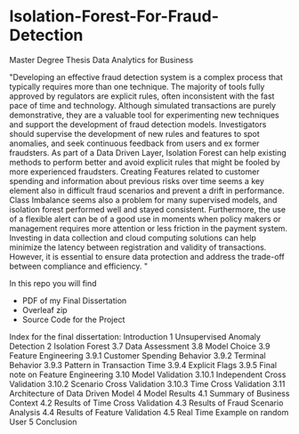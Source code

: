 # Isolation-Forest-For-Fraud-Detection
Master Degree Thesis Data Analytics for Business

"Developing an effective fraud detection system is a complex process that
typically requires more than one technique. The majority of tools fully approved
by regulators are explicit rules, often inconsistent with the fast pace of time and
technology. Although simulated transactions are purely demonstrative, they are
a valuable tool for experimenting new techniques and support the development
of fraud detection models. Investigators should supervise the development
of new rules and features to spot anomalies, and seek continuous feedback
from users and ex former fraudsters. As part of a Data Driven Layer, Isolation
Forest can help existing methods to perform better and avoid explicit rules that
might be fooled by more experienced fraudsters. Creating Features related to
customer spending and information about previous risks over time seems a key
element also in difficult fraud scenarios and prevent a drift in performance. Class
Imbalance seems also a problem for many supervised models, and isolation
forest performed well and stayed consistent. Furthermore, the use of a flexible
alert can be of a good use in moments when policy makers or management
requires more attention or less friction in the payment system. Investing in data
collection and cloud computing solutions can help minimize the latency between
registration and validity of transactions. However, it is essential to ensure data
protection and address the trade-off between compliance and efficiency.
"


In this repo you will find
- PDF of my Final Dissertation 
- Overleaf zip
- Source Code for the Project

Index for the final dissertation:
  Introduction 
  1 Unsupervised Anomaly Detection 
  2 Isolation Forest 
  3.7 Data Assessment
  3.8 Model Choice
  3.9 Feature Engineering 
  3.9.1 Customer Spending Behavior
  3.9.2 Terminal Behavior
  3.9.3 Pattern in Transaction Time
  3.9.4 Explicit Flags
  3.9.5 Final note on Feature Engineering
  3.10 Model Validation
  3.10.1 Independent Cross Validation
  3.10.2 Scenario Cross Validation
  3.10.3 Time Cross Validation
  3.11 Architecture of Data Driven Model
  4 Model Results 
  4.1 Summary of Business Context 
  4.2 Results of Time Cross Validation
  4.3 Results of Fraud Scenario Analysis
  4.4 Results of Feature Validation
  4.5 Real Time Example on random User
  5 Conclusion
